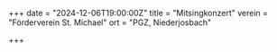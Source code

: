 +++
date = "2024-12-06T19:00:00Z"
title = "Mitsingkonzert"
verein = "Förderverein St. Michael"
ort = "PGZ, Niederjosbach"

+++
